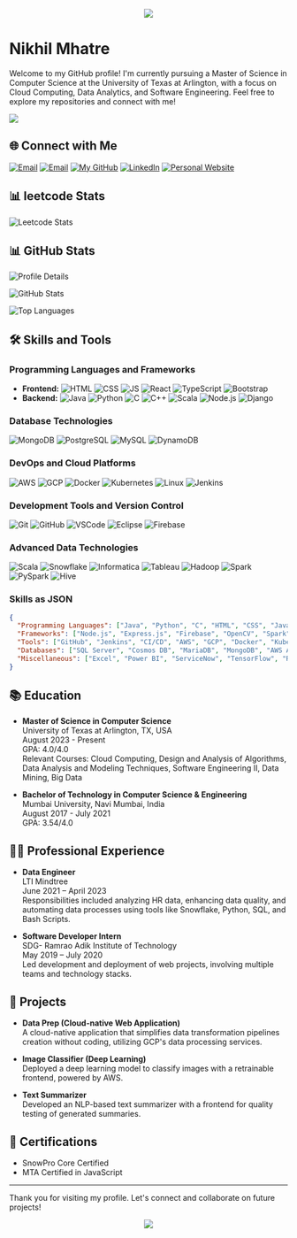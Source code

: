 <p align="center">
  <img src="https://capsule-render.vercel.app/api?type=waving&color=gradient&text=Hello!&height=100&section=header"/>
</p>





# Nikhil Mhatre

Welcome to my GitHub profile! I'm currently pursuing a Master of Science in Computer Science at the University of Texas at Arlington, with a focus on Cloud Computing, Data Analytics, and Software Engineering. Feel free to explore my repositories and connect with me!

![](https://komarev.com/ghpvc/?username=ghost9933&color=orange&style=for-the-badge&label=Profile+Views)
## 🌐 Connect with Me


[![Email](https://img.shields.io/badge/Microsoft_Outlook-0078D4?style=for-the-badge&logo=microsoft-outlook&logoColor=white)](mailto:nxm2555@mavs.uta.edu)
[![Email](https://img.shields.io/badge/Gmail-EA4335.svg?style=for-the-badge&logo=Gmail&logoColor=white)](mailto:mhatrenikhil36@gmail.com)
[![My GitHub](https://img.shields.io/badge/GitHub-181717.svg?style=for-the-badge&logo=GitHub&logoColor=white)](https://github.com/ghost9933)
[![LinkedIn](https://img.shields.io/badge/LinkedIn-0A66C2.svg?style=for-the-badge&logo=LinkedIn&logoColor=white)](https://www.linkedin.com/in/nikhil-nandkumar-mhatre)
[![Personal Website](https://img.shields.io/badge/Portfolio-%23000000.svg?style=for-the-badge&logo=firefox&logoColor=#FF7139)](https://nikhilmhatre.co)





## 📊 leetcode Stats

![Leetcode Stats](https://leetcard.jacoblin.cool/Nikhil-Mhatre?ext=heatmap&theme=dark)

## 📊 GitHub Stats


<p align="left">
  
  <img src="http://github-profile-summary-cards.vercel.app/api/cards/profile-details?username=ghost9933&theme=github_dark" alt="Profile Details" />
</p>



<p align="Left">
  <img src="https://github-readme-stats.vercel.app/api?username=ghost9933&&count_private=true&?show_icons=true&locale=en&theme=github_dark" alt="GitHub Stats" />
</p>


<p align="left">
  <img src="https://github-readme-stats.vercel.app/api/top-langs?username=ghost9933&show_icons=true&locale=en&layout=compact&theme=github_dark" alt="Top Languages" />
</p>


## 🛠️ Skills and Tools

### Programming Languages and Frameworks
- **Frontend:**
  ![HTML](https://skillicons.dev/icons?i=html) ![CSS](https://skillicons.dev/icons?i=css) ![JS](https://skillicons.dev/icons?i=js) ![React](https://skillicons.dev/icons?i=react) ![TypeScript](https://skillicons.dev/icons?i=typescript) ![Bootstrap](https://skillicons.dev/icons?i=bootstrap)
- **Backend:**
  ![Java](https://skillicons.dev/icons?i=java) ![Python](https://skillicons.dev/icons?i=py) ![C](https://skillicons.dev/icons?i=c) ![C++](https://skillicons.dev/icons?i=cpp) ![Scala](https://skillicons.dev/icons?i=scala) ![Node.js](https://skillicons.dev/icons?i=nodejs) ![Django](https://skillicons.dev/icons?i=django)

### Database Technologies
![MongoDB](https://skillicons.dev/icons?i=mongodb) ![PostgreSQL](https://skillicons.dev/icons?i=postgresql) ![MySQL](https://skillicons.dev/icons?i=mysql) ![DynamoDB](https://skillicons.dev/icons?i=dynamodb)

### DevOps and Cloud Platforms
![AWS](https://skillicons.dev/icons?i=aws) ![GCP](https://skillicons.dev/icons?i=gcp) ![Docker](https://skillicons.dev/icons?i=docker) ![Kubernetes](https://skillicons.dev/icons?i=kubernetes) ![Linux](https://skillicons.dev/icons?i=linux) ![Jenkins](https://skillicons.dev/icons?i=jenkins)

### Development Tools and Version Control
![Git](https://skillicons.dev/icons?i=git) ![GitHub](https://skillicons.dev/icons?i=github) ![VSCode](https://skillicons.dev/icons?i=vscode) ![Eclipse](https://skillicons.dev/icons?i=eclipse) ![Firebase](https://skillicons.dev/icons?i=firebase)

### Advanced Data Technologies
![Scala](https://simpleskill.icons.workers.dev/svg?i=scala) ![Snowflake](https://simpleskill.icons.workers.dev/svg?i=snowflake) ![Informatica](https://simpleskill.icons.workers.dev/svg?i=informatica) ![Tableau](https://simpleskill.icons.workers.dev/svg?i=tableau) ![Hadoop](https://simpleskill.icons.workers.dev/svg?i=apachehadoop) ![Spark](https://simpleskill.icons.workers.dev/svg?i=apachespark) ![PySpark](https://simpleskill.icons.workers.dev/svg?i=pyspark) ![Hive](https://simpleskill.icons.workers.dev/svg?i=apachehive)


### Skills as JSON
```json
{
  "Programming Languages": ["Java", "Python", "C", "HTML", "CSS", "JavaScript", "TypeScript", "XML", "SQL", "Scala"],
  "Frameworks": ["Node.js", "Express.js", "Firebase", "OpenCV", "Spark", "Django", "Hadoop"],
  "Tools": ["GitHub", "Jenkins", "CI/CD", "AWS", "GCP", "Docker", "Kubernetes", "Snowflake", "Informatica PC", "IICS"],
  "Databases": ["SQL Server", "Cosmos DB", "MariaDB", "MongoDB", "AWS Aurora", "AWS Dynamo DB"],
  "Miscellaneous": ["Excel", "Power BI", "ServiceNow", "TensorFlow", "REST APIs", "Postman"]
}
```
## 📚 Education

- **Master of Science in Computer Science**  
  University of Texas at Arlington, TX, USA  
  August 2023 - Present  
  GPA: 4.0/4.0  
  Relevant Courses: Cloud Computing, Design and Analysis of Algorithms, Data Analysis and Modeling Techniques, Software Engineering II, Data Mining, Big Data

- **Bachelor of Technology in Computer Science & Engineering**  
  Mumbai University, Navi Mumbai, India  
  August 2017 - July 2021  
  GPA: 3.54/4.0


## 👨‍💻 Professional Experience

- **Data Engineer**  
  LTI Mindtree  
  June 2021 – April 2023  
  Responsibilities included analyzing HR data, enhancing data quality, and automating data processes using tools like Snowflake, Python, SQL, and Bash Scripts.

- **Software Developer Intern**  
  SDG- Ramrao Adik Institute of Technology  
  May 2019 – July 2020  
  Led development and deployment of web projects, involving multiple teams and technology stacks.

## 🚀 Projects

- **Data Prep (Cloud-native Web Application)**  
  A cloud-native application that simplifies data transformation pipelines creation without coding, utilizing GCP's data processing services.

- **Image Classifier (Deep Learning)**  
  Deployed a deep learning model to classify images with a retrainable frontend, powered by AWS.

- **Text Summarizer**  
  Developed an NLP-based text summarizer with a frontend for quality testing of generated summaries.

## 📜 Certifications

- SnowPro Core Certified
- MTA Certified in JavaScript


---

Thank you for visiting my profile. Let's connect and collaborate on future projects!

<p align="center">
  <img src="https://capsule-render.vercel.app/api?type=waving&color=gradient&height=100&section=footer"/>
</p>
